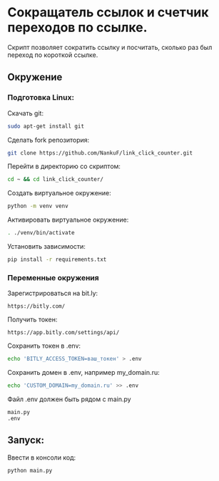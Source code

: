 # Сокращатель ссылок и счетчик переходов по ссылке.

Скрипт позволяет сократить ссылку и посчитать, сколько раз был переход по короткой ссылке.

## Окружение
### Подготовка Linux:<br>

Скачать git:
```bash
sudo apt-get install git
```
Сделать fork репозитория:
```bash
git clone https://github.com/NankuF/link_click_counter.git
```
Перейти в директорию со скриптом:
```bash
cd ~ && cd link_click_counter/
```
Создать виртуальное окружение:
```bash
python -m venv venv
```
Активировать виртуальное окружение:
```bash
. ./venv/bin/activate
```
Установить зависимости:
```bash
pip install -r requirements.txt 
```

### Переменные окружения <br>
Зарегистрироваться на bit.ly:
```
https://bitly.com/
```
Получить токен:
```
https://app.bitly.com/settings/api/
```
Сохранить токен в .env:
```bash
echo 'BITLY_ACCESS_TOKEN=ваш_токен' > .env
```
Сохранить домен в .env, например my_domain.ru:
```bash
echo 'CUSTOM_DOMAIN=my_domain.ru' >> .env
```
Файл .env должен быть рядом с main.py
```
main.py
.env
```

## Запуск: <br>

Ввести в консоли код:
```bash
python main.py
```